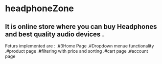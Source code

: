 # headphoneZone

## It is online store where you can buy Headphones and best quality audio devices .
  Feturs implemented are :
  .#3Home Page 
  .#Dropdown menue functionality
  .#product page 
  .#filtering with price and sorting
  .#cart page 
  .#account page
